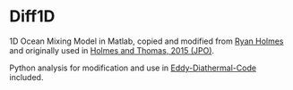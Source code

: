 # Diff1D

1D Ocean Mixing Model in Matlab, copied and modified from [Ryan Holmes](https://github.com/rmholmes/Diff1D) and originally used in [Holmes and Thomas, 2015 (JPO)](https://journals.ametsoc.org/view/journals/phoc/45/4/jpo-d-14-0209.1.xml).

Python analysis for modification and use in [Eddy-Diathermal-Code](https://github.com/claireyung/Eddy_Diathermal_Code) included.

